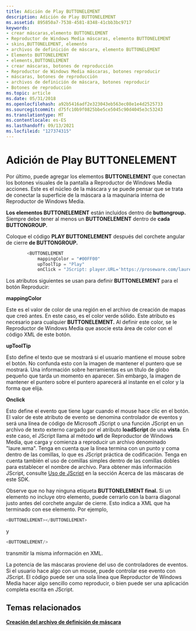 ```yaml
---
title: Adición de Play BUTTONELEMENT
description: Adición de Play BUTTONELEMENT
ms.assetid: 895850a7-7538-4581-8348-41cbb3bc9717
keywords:
- crear máscaras,elemento BUTTONELEMENT
- Reproductor de Windows Media máscaras, elemento BUTTONELEMENT
- skins,BUTTONELEMENT, elemento
- archivos de definición de máscara, elemento BUTTONELEMENT
- Elemento BUTTONELEMENT
- elements,BUTTONELEMENT
- crear máscaras, botones de reproducción
- Reproductor de Windows Media máscaras, botones reproducir
- máscaras, botones de reproducción
- archivos de definición de máscara, botones reproducir
- Botones de reproducción
ms.topic: article
ms.date: 05/31/2018
ms.openlocfilehash: a92b5416adf2e323043eb563ec08e1e4d2525733
ms.sourcegitcommit: d75fc10b9f0825bbe5ce5045c90d4045e3c53243
ms.translationtype: MT
ms.contentlocale: es-ES
ms.lasthandoff: 09/13/2021
ms.locfileid: "127374315"
---
```

# <a name="adding-the-play-buttonelement"></a>Adición de Play BUTTONELEMENT

Por último, puede agregar los elementos **BUTTONELEMENT** que conectan los botones visuales de la pantalla a Reproductor de Windows Media acciones. Este es el núcleo de la máscara y se puede pensar que se trata de conectar la superficie de la máscara a la maquinaria interna de Reproductor de Windows Media.

**Los elementos BUTTONELEMENT** están incluidos dentro de **buttongroup.** Siempre debe tener al menos un **BUTTONELEMENT** dentro de **cada BUTTONGROUP.**

Coloque el código **PLAY BUTTONELEMENT** después del corchete angular de cierre **de BUTTONGROUP.**


```C++
        <BUTTONELEMENT
            mappingColor = "#00FF00"
            upToolTip = "Play"
            onClick = "JScript: player.URL='https://proseware.com/laure.wma';" />

```



Los atributos siguientes se usan para definir **BUTTONELEMENT** para el botón Reproducir:

**mappingColor**

Este es el valor de color de una región en el archivo de creación de mapas que creó antes. En este caso, es el color verde sólido. Este atributo es necesario para cualquier **BUTTONELEMENT.** Al definir este color, se le Reproductor de Windows Media que asocie esta área de color con el código XML de este botón.

**upToolTip**

Esto define el texto que se mostrará si el usuario mantiene el mouse sobre el botón. No confunda esto con la imagen de mantener el puntero que se mostrará. Una información sobre herramientas es un título de globo pequeño que tarda un momento en aparecer. Sin embargo, la imagen de mantener el puntero sobre el puntero aparecerá al instante en el color y la forma que elija.

**Onclick**

Esto define el evento que tiene lugar cuando el mouse hace clic en el botón. El valor de este atributo de evento se denomina controlador de eventos y será una línea de código de Microsoft JScript o una función JScript en un archivo de texto externo cargado por el atributo **loadScript** de una **vista**. En este caso, el JScript llama al método **url** de Reproductor de Windows Media, que carga y comienza a reproducir un archivo denominado "laure.wma". Tenga en cuenta que la línea termina con un punto y coma dentro de las comillas, lo que es JScript práctica de codificación. Tenga en cuenta también el uso de comillas simples dentro de las comillas dobles para establecer el nombre de archivo. Para obtener más información JScript, consulte [Uso de JScript](using-jscript.md) en la sección Acerca de las máscaras de este SDK.

Observe que no hay ninguna etiqueta **BUTTONELEMENT final.** Si un elemento no incluye otro elemento, puede cerrarlo con la barra diagonal justo antes del corchete angular de cierre. Esto indica a XML que ha terminado con ese elemento. Por ejemplo,


```C++
<BUTTONELEMENT></BUTTONELEMENT>
```



y


```C++
<BUTTONELEMENT/>
```



transmitir la misma información en XML.

La potencia de las máscaras proviene del uso de controladores de eventos. Si el usuario hace algo con un mouse, puede controlar ese evento con JScript. El código puede ser una sola línea que Reproductor de Windows Media hacer algo sencillo como reproducir, o bien puede ser una aplicación completa escrita en JScript.

## <a name="related-topics"></a>Temas relacionados

<dl> <dt>

[**Creación del archivo de definición de máscara**](creating-the-skin-definition-file.md)
</dt> </dl>

 

 




